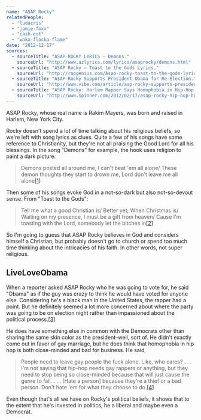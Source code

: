 ```yaml
---
name: "ASAP Rocky"
relatedPeople:
  - "ludacris"
  - "jamie-foxx"
  - "cash-out"
  - "waka-flocka-flame"
date: "2012-12-17"
sources:
  - sourceTitle: "ASAP ROCKY LYRICS – Demons."
    sourceUrl: "http://www.azlyrics.com/lyrics/asaprocky/demons.html"
  - sourceTitle: "ASAP Rocky – Toast to the Gods Lyrics."
    sourceUrl: "http://rapgenius.com/Asap-rocky-toast-to-the-gods-lyrics"
  - sourceTitle: "A$AP Rocky Supports President Obama for Re-Election."
    sourceUrl: "http://www.vibe.com/article/aap-rocky-supports-president-obama-re-election"
  - sourceTitle: "ASAP Rocky: Harlem Rapper Says Homophobia in Hip-Hop Is 'Retarded.'"
    sourceUrl: "http://www.spinner.com/2012/02/17/asap-rocky-hip-hop-homophobia/"
---
```


ASAP Rocky, whose real name is Rakim Mayers, was born and raised in Harlem, New York City.

Rocky doesn't spend a lot of time talking about his religious beliefs, so we're left with song lyrics as clues. Quite a few of his songs have some reference to Christianity, but they're not all praising the Good Lord for all his blessings. In the song "Demons" for example, the hook uses religion to paint a dark picture:

>Demons posted all around me, I can't beat 'em all alone/ These demon thoughts they start to drown me, Lord don't leave me all alone<a class="source-citation" href="http://www.azlyrics.com/lyrics/asaprocky/demons.html" title="ASAP ROCKY LYRICS – Demons.">[1]</a>

Then some of his songs evoke God in a not-so-dark but also not-so-devout sense. From "Toast to the Gods":

>Tell me what a good Christian is/ Better yet; When Christmas is/ Waiting on my presence, I must be a gift from heaven/ Cause I'm toasting with the Lord, somebody let the bitches in<a class="source-citation" href="http://rapgenius.com/Asap-rocky-toast-to-the-gods-lyrics" title="ASAP Rocky – Toast to the Gods Lyrics.">[2]</a>

So I'm going to guess that ASAP Rocky believes in God and considers himself a Christian, but probably doesn't go to church or spend too much time thinking about the intricacies of his faith. In other words, not super religious.


## LiveLoveObama

When a reporter asked ASAP Rocky who he was going to vote for, he said "Obama" as if the guy was crazy to think he would have voted for anyone else. Considering he's a black man in the United States, the rapper had a point. But he definitely seemed a lot more concerned about where the party was going to be on election night rather than impassioned about the political process.<a class="source-citation" href="http://www.vibe.com/article/aap-rocky-supports-president-obama-re-election" title="A$AP Rocky Supports President Obama for Re-Election.">[3]</a>

He does have something else in common with the Democrats other than sharing the same skin color as the president–well, sort of. He didn't exactly come out in favor of gay marriage, but he does think that homophobia in hip hop is both close-minded and bad for business. He said,

>People need to leave gay people the fuck alone. Like, who cares? . . . I'm not saying that hip-hop needs gay rappers or anything, but they need to stop being so close-minded because that will just cause the genre to fail. . . . [Hate a person] because they're a thief or a bad person. Don't hate 'em for what they choose to do.<a class="source-citation" href="http://www.spinner.com/2012/02/17/asap-rocky-hip-hop-homophobia/" title="ASAP Rocky: Harlem Rapper Says Homophobia in Hip-Hop Is &apos;Retarded.&apos;">[4]</a>

Even though that's all we have on Rocky's political beliefs, it shows that to the extent that he's invested in politics, he a liberal and maybe even a Democrat.